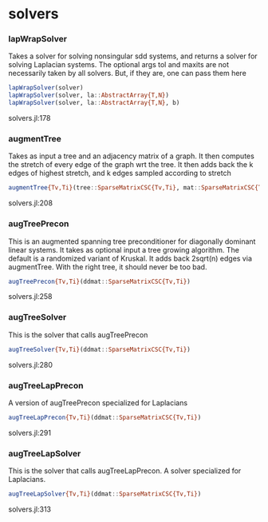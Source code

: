 # solvers
### lapWrapSolver
Takes a solver for solving nonsingular sdd systems, and returns a solver for solving Laplacian systems. The optional args tol and maxits are not necessarily taken by all solvers.  But, if they are, one can pass them here


```julia
lapWrapSolver(solver)
lapWrapSolver(solver, la::AbstractArray{T,N})
lapWrapSolver(solver, la::AbstractArray{T,N}, b)
```

solvers.jl:178



### augmentTree
Takes as input a tree and an adjacency matrix of a graph. It then computes the stretch of every edge of the graph wrt the tree.  It then adds back the k edges of highest stretch, and k edges sampled according to stretch


```julia
augmentTree{Tv,Ti}(tree::SparseMatrixCSC{Tv,Ti}, mat::SparseMatrixCSC{Tv,Ti}, k::Ti)
```

solvers.jl:208



### augTreePrecon
This is an augmented spanning tree preconditioner for diagonally dominant linear systems.  It takes as optional input a tree growing algorithm. The default is a randomized variant of Kruskal. It adds back 2sqrt(n) edges via augmentTree. With the right tree, it should never be too bad.


```julia
augTreePrecon{Tv,Ti}(ddmat::SparseMatrixCSC{Tv,Ti})
```

solvers.jl:258



### augTreeSolver
This is the solver that calls augTreePrecon


```julia
augTreeSolver{Tv,Ti}(ddmat::SparseMatrixCSC{Tv,Ti})
```

solvers.jl:280



### augTreeLapPrecon
A version of augTreePrecon specialized for Laplacians


```julia
augTreeLapPrecon{Tv,Ti}(ddmat::SparseMatrixCSC{Tv,Ti})
```

solvers.jl:291



### augTreeLapSolver
This is the solver that calls augTreeLapPrecon.  A solver specialized for Laplacians.


```julia
augTreeLapSolver{Tv,Ti}(ddmat::SparseMatrixCSC{Tv,Ti})
```

solvers.jl:313




